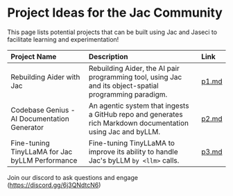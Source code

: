# Project Ideas for the Jac Community

This page lists potential projects that can be built using Jac and Jaseci to facilitate learning and experimentation!

| Project Name                                      | Description                                                                                                | Link                        |
| :------------------------------------------------ | :--------------------------------------------------------------------------------------------------------- | :-------------------------- |
| Rebuilding Aider with Jac                         | Rebuilding Aider, the AI pair programming tool, using Jac and its object-spatial programming paradigm.       | [p1.md](./p1.md)            |
| Codebase Genius - AI Documentation Generator      | An agentic system that ingests a GitHub repo and generates rich Markdown documentation using Jac and byLLM.  | [p2.md](./p2.md)            |
| Fine-tuning TinyLLaMA for Jac byLLM Performance | Fine-tuning TinyLLaMA to improve its ability to handle Jac's byLLM `by <llm>` calls.                        | [p3.md](./p3.md)            |


Join our discord to ask questions and engage (https://discord.gg/6j3QNdtcN6)